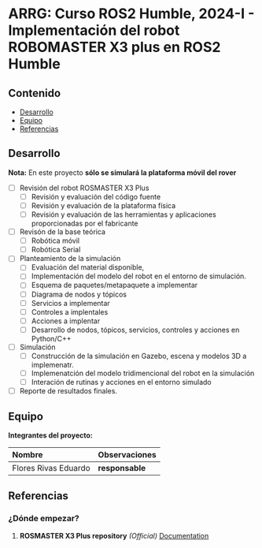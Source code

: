 # ARRG: Curso ROS2 Humble, 2024-I  - Implementación del robot ROBOMASTER X3 plus en ROS2 Humble

## Contenido

- [Desarrollo](#desarrollo)
- [Equipo](#equipo)
- [Referencias](#referencias)

## Desarrollo

**Nota:** En este proyecto **sólo se simulará la plataforma móvil del rover**

- [ ] Revisión del robot ROSMASTER X3 Plus
  - [ ] Revisión y evaluación del código fuente
  - [ ] Revisión y evaluación de la plataforma física
  - [ ] Revisión y evaluación de las herramientas y aplicaciones proporcionadas por el fabricante
- [ ] Revisón de la base teórica
  - [ ] Robótica móvil
  - [ ] Robótica Serial
- [ ] Planteamiento de la simulación
	- [ ] Evaluación del material disponible,
 	- [ ] Implementación del modelo del robot en el entorno de simulación.
  	- [ ]  Esquema de paquetes/metapaquete a implementar
  	- [ ]  Diagrama de nodos y tópicos
  	- [ ]  Servicios a implementar
  	- [ ]  Controles a implentales
  	- [ ]  Acciones a implentar
  	- [ ]  Desarrollo de nodos, tópicos, servicios, controles y acciones en Python/C++
- [ ] Simulación
	- [ ] Construcción de la simulación en Gazebo, escena y modelos 3D a implemenatr.
	- [ ] Implemenatción del modelo tridimencional del robot en la simulación
 	- [ ] Interación de rutinas y acciones en el entorno simulado
- [ ] Reporte de resultados finales.

## Equipo

**Integrantes del proyecto:**

| Nombre | Observaciones |
| :----------| :----------- |
| Flores Rivas Eduardo | **responsable** | 

## Referencias

### ¿Dónde empezar?

1. **ROSMASTER X3 Plus repository** *(Official)* [Documentation](http://www.yahboom.net/study/ROSMASTER-X3-PLUS)
